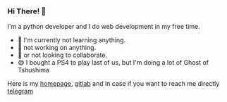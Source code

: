 ### Hi There! 👋
I'm a python developer and I do web development in my free time. 
- 🔭 I'm currently not learning anything.
- 🌱 not working on anything.
- 👯 or not looking to collaborate.
- 😄 I bought a PS4 to play last of us, but I'm doing a lot of Ghost of Tshushima

Here is my [homepage](https://ckpro.in/), [gitlab](https://gitlab.com/ckpro) and in case if you want to reach me directly [telegram](https://telegram.me/ckpro)

<!--
**lazydeveloper/lazydeveloper** is a ✨ _special_ ✨ repository because its `README.md` (this file) appears on your GitHub profile.

Here are some ideas to get you started:

- 🔭 I’m currently working on ...
- 🌱 I’m currently learning ...
- 👯 I’m looking to collaborate on ...
- 🤔 I’m looking for help with ...
- 💬 Ask me about ...
- 📫 How to reach me: ...
- 😄 Pronouns: ...
- ⚡ Fun fact: ...
-->
